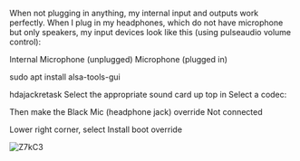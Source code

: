 When not plugging in anything, my internal input and outputs work perfectly. When I plug in my headphones, which do not have microphone but only speakers, my input devices look like this (using pulseaudio volume control):

Internal Microphone (unplugged)
Microphone (plugged in)

sudo apt install alsa-tools-gui

hdajackretask
Select the appropriate sound card up top in Select a codec:

Then make the Black Mic (headphone jack) override Not connected

Lower right corner, select Install boot override

![Z7kC3](https://github.com/user-attachments/assets/e7b9d49c-d829-4b22-8c82-7dc16256e589)



